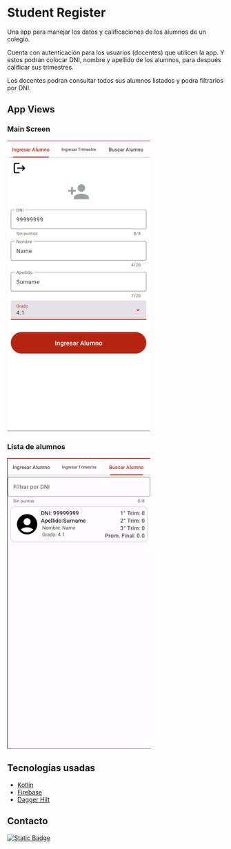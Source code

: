 
# Student Register

Una app para manejar los datos y calificaciones de los alumnos de un colegio.

Cuenta con autenticación para los usuarios (docentes) que utilicen la app. Y estos podran colocar DNI, nombre y apellido de los alumnos, para después calificar sus trimestres.

Los docentes podran consultar todos sus alumnos listados y podra filtrarlos por DNI.



## App Views
### Main Screen
![Main Screen](/imagesview/StudentScreen.png "MainView")

### Lista de alumnos
![List Screen](/imagesview/StudentList.png "List Screen")

## Tecnologías usadas
- [Kotlin](https://kotlinlang.org/)
- [Firebase](https://firebase.google.com/?hl=es)
- [Dagger Hilt](https://dagger.dev/hilt/)

##  Contacto
[![Static Badge](https://img.shields.io/badge/Hern%C3%A1n%20Miranda-2B4FFF?style=for-the-badge&logo=linkedin&logoColor=FFFFFF&labelColor=000000)
](https://www.linkedin.com/in/hern%C3%A1n-miranda-557711342/)

